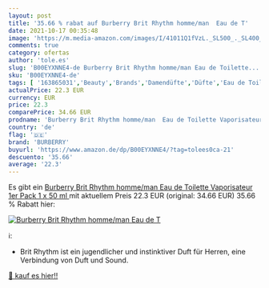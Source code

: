 ```yaml
---
layout: post
title: '35.66 % rabat auf Burberry Brit Rhythm homme/man  Eau de T'
date: 2021-10-17 00:35:48
image: 'https://m.media-amazon.com/images/I/41011Q1fVzL._SL500_._SL400_.jpg'
comments: true
category: ofertas
author: 'tole.es'
slug: 'B00EYXNNE4-de Burberry Brit Rhythm homme/man Eau de Toilette...'
sku: 'B00EYXNNE4-de'
tags: [ '163865031','Beauty','Brands','Damendüfte','Düfte','Eau de Toilette für Damen','Gender','Male','Produkte','burberry', ]
actualPrice: 22.3 EUR
currency: EUR
price: 22.3
comparePrice: 34.66 EUR
prodname: 'Burberry Brit Rhythm homme/man  Eau de Toilette Vaporisateur  1er Pack  1 x 50 ml '
country: 'de'
flag: '🇩🇪'
brand: 'BURBERRY'
buyurl: 'https://www.amazon.de/dp/B00EYXNNE4/?tag=tolees0ca-21'
descuento: '35.66'
average: '22.3'
---
```


Es gibt ein [Burberry Brit Rhythm homme/man  Eau de Toilette Vaporisateur  1er Pack  1 x 50 ml ](https://www.amazon.de/dp/B00EYXNNE4/?tag=tolees0ca-21) mit aktuellem Preis 22.3 EUR (original: 34.66 EUR) 35.66 % Rabatt hier:

[![Burberry Brit Rhythm homme/man  Eau de T](https://m.media-amazon.com/images/I/41011Q1fVzL._SL500_._SL400_.jpg)](https://www.amazon.de/dp/B00EYXNNE4/?tag=tolees0ca-21)

ℹ️:

- Brit Rhythm ist ein jugendlicher und instinktiver Duft für Herren, eine Verbindung von Duft und Sound.

[🛒 kauf es hier!!](https://www.amazon.de/dp/B00EYXNNE4/?tag=tolees0ca-21)
